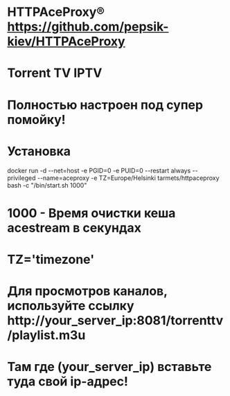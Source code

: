 # HTTPAceProxy® https://github.com/pepsik-kiev/HTTPAceProxy

# Torrent TV IPTV

# Полностью настроен под супер помойку!

# Установка

docker run -d --net=host -e PGID=0 -e PUID=0 --restart always --privileged --name=aceproxy -e TZ=Europe/Helsinki tarmets/httpaceproxy bash -c "/bin/start.sh 1000"

# 1000 - Время очистки кеша acestream в секундах

# TZ='timezone'

# Для просмотров каналов, используйте ссылку  http://your_server_ip:8081/torrenttv/playlist.m3u
# Там где (your_server_ip) вставьте туда свой ip-адрес!
